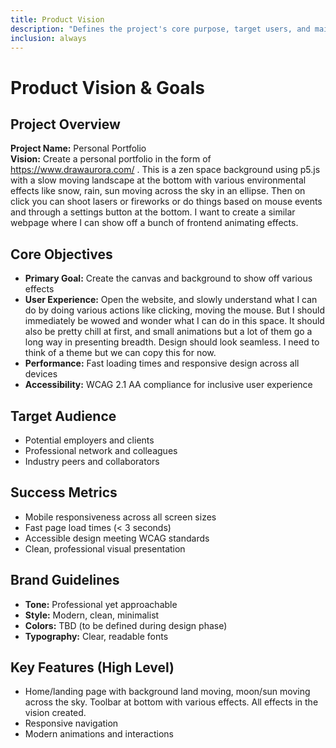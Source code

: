 ```yaml
---
title: Product Vision
description: "Defines the project's core purpose, target users, and main features."
inclusion: always
---
```


# Product Vision & Goals

## Project Overview
**Project Name:** Personal Portfolio  
**Vision:** Create a personal portfolio in the form of https://www.drawaurora.com/ . This is a zen space background using p5.js with a slow moving landscape at the bottom with various environmental effects like snow, rain, sun moving across the sky in an ellipse. Then on click you can shoot lasers or fireworks or do things based on mouse events and through a settings button at the bottom. I want to create a similar webpage where I can show off a bunch of frontend animating effects. 

## Core Objectives
- **Primary Goal:** Create the canvas and background to show off various effects
- **User Experience:** Open the website, and slowly understand what I can do by doing various actions like clicking, moving the mouse. But I should immediately be wowed and wonder what I can do in this space. It should also be pretty chill at first, and small animations but a lot of them go a long way in presenting breadth. Design should look seamless. I need to think of a theme but we can copy this for now. 
- **Performance:** Fast loading times and responsive design across all devices
- **Accessibility:** WCAG 2.1 AA compliance for inclusive user experience

## Target Audience
- Potential employers and clients
- Professional network and colleagues
- Industry peers and collaborators

## Success Metrics
- Mobile responsiveness across all screen sizes
- Fast page load times (< 3 seconds)
- Accessible design meeting WCAG standards
- Clean, professional visual presentation

## Brand Guidelines
- **Tone:** Professional yet approachable
- **Style:** Modern, clean, minimalist
- **Colors:** TBD (to be defined during design phase)
- **Typography:** Clear, readable fonts

## Key Features (High Level)
- Home/landing page with background land moving, moon/sun moving across the sky. Toolbar at bottom with various effects. All effects in the vision created. 
- Responsive navigation
- Modern animations and interactions